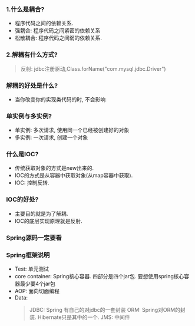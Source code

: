 ### 1.什么是耦合?
* 程序代码之间的依赖关系.
* 强耦合: 程序代码之间紧密的依赖关系
* 松散耦合: 程序代码之间弱的依赖关系.

### 2.解耦有什么方式?
 
> 反射: jdbc注册驱动,Class.forName("com.mysql.jdbc.Driver")

### 解耦的好处是什么?
* 当你改变你的实现类代码的时, 不会影响

### 单实例与多实例?
* 单实例: 多次请求, 使用同一个已经被创建好的对象
* 多实例: 一次请求, 创建一个对象

### 什么是IOC?
* 传统获取对象的方式是new出来的. 
* IOC的方式是从容器中获取对象(从map容器中获取).
* IOC: 控制反转.

### IOC的好处?
* 主要目的就是为了解耦.
* IOC的底层实现原理就是反射.

### Spring源码一定要看

### Spring框架说明
* Test: 单元测试
* core container: Spring核心容器. 四部分是四个jar包. 要想使用spring核心容器最少要4个jar包
* AOP: 面向切面编程
* Data:
    > JDBC: Spring 有自己的对jdbc的一套封装
    > ORM: Spring对ORM的封装. Hibernate只是其中的一个.
    > JMS: 中间件














